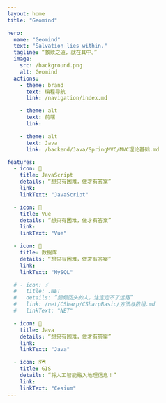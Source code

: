 ```yaml
---
layout: home
title: "Geomind"

hero:
  name: "Geomind"
  text: "Salvation lies within."
  tagline: “救赎之道，就在其中。”
  image:
    src: /background.png
    alt: Geomind
  actions:
    - theme: brand
      text: 编程导航
      link: /navigation/index.md

    - theme: alt
      text: 前端
      link:

    - theme: alt
      text: Java
      link: /backend/Java/SpringMVC/MVC理论基础.md

features:
  - icon: 🤹
    title: JavaScript
    details: “想只有困难，做才有答案”
    link:
    linkText: "JavaScript"

  - icon: 🎨
    title: Vue
    details: “想只有困难，做才有答案”
    link:
    linkText: "Vue"

  - icon: 🚀
    title: 数据库
    details: “想只有困难，做才有答案”
    link:
    linkText: "MySQL"

  # - icon: ⚡️
  #   title: .NET
  #   details: “频频回头的人，注定走不了远路”
  #   link: /net/CSharp/CSharpBasic/方法与数组.md
  #   linkText: "NET"

  - icon: 🤖
    title: Java
    details: “想只有困难，做才有答案”
    link:
    linkText: "Java"

  - icon: 🗺️
    title: GIS
    details: “将人工智能融入地理信息！”
    link:
    linkText: "Cesium"
---
```


<!-- 标题下面的美化图标 -->
<HomeUnderline />

<!-- 五彩纸屑 -->
<Confetti />

